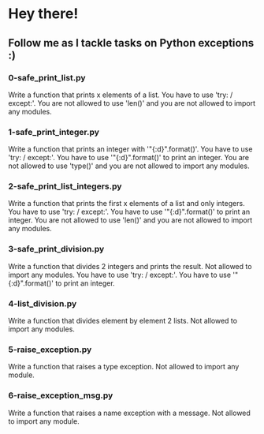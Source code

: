 # Hey there!
## Follow me as I tackle tasks on Python exceptions :)
### 0-safe_print_list.py
Write a function that prints x elements of a list. You have to use 'try: / except:'. You are not allowed to use 'len()' and you are not allowed to import any modules.
### 1-safe_print_integer.py
Write a function that prints an integer with '"{:d}".format()'. You have to use 'try: / except:'. You have to use '"{:d}".format()' to print an integer. You are not allowed to use 'type()' and you are not allowed to import any modules.
### 2-safe_print_list_integers.py
Write a function that prints the first x elements of a list and only integers. You have to use 'try: / except:'. You have to use '"{:d}".format()' to print an integer. You are not allowed to use 'len()' and you are not allowed to import any modules.
### 3-safe_print_division.py
Write a function that divides 2 integers and prints the result. Not allowed to import any modules. You have to use 'try: / except:'. You have to use '"{:d}".format()' to print an integer.
### 4-list_division.py
Write a function that divides element by element 2 lists. Not allowed to import any modules.
### 5-raise_exception.py
Write a function that raises a type exception. Not allowed to import any module.
### 6-raise_exception_msg.py
Write a function that raises a name exception with a message. Not allowed to import any module.
